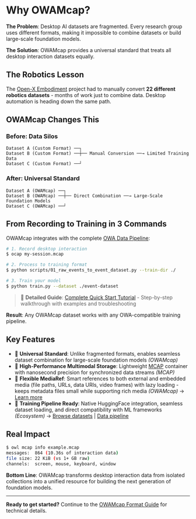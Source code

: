 # Why OWAMcap?

**The Problem**: Desktop AI datasets are fragmented. Every research group uses different formats, making it impossible to combine datasets or build large-scale foundation models.

**The Solution**: OWAMcap provides a universal standard that treats all desktop interaction datasets equally.

## The Robotics Lesson

The [Open-X Embodiment](https://robotics-transformer-x.github.io/) project had to manually convert **22 different robotics datasets** - months of work just to combine data. Desktop automation is heading down the same path.

## OWAMcap Changes This

### Before: Data Silos
```
Dataset A (Custom Format) ──┐
Dataset B (Custom Format) ──┼── Manual Conversion ──→ Limited Training Data
Dataset C (Custom Format) ──┘
```

### After: Universal Standard
```
Dataset A (OWAMcap) ──┐
Dataset B (OWAMcap) ──┼── Direct Combination ──→ Large-Scale Foundation Models
Dataset C (OWAMcap) ──┘
```

## From Recording to Training in 3 Commands

OWAMcap integrates with the complete [OWA Data Pipeline](../technical-reference/data-pipeline.md):

<!-- SYNC-ID: quick-start-3-steps -->
```bash
# 1. Record desktop interaction
$ ocap my-session.mcap

# 2. Process to training format
$ python scripts/01_raw_events_to_event_dataset.py --train-dir ./

# 3. Train your model
$ python train.py --dataset ./event-dataset
```

> 📖 **Detailed Guide**: [Complete Quick Start Tutorial](../../quick-start.md) - Step-by-step walkthrough with examples and troubleshooting
<!-- END-SYNC: quick-start-3-steps -->

**Result**: Any OWAMcap dataset works with any OWA-compatible training pipeline.

## Key Features

<!-- SYNC-ID: owamcap-key-features -->
- 🔄 **Universal Standard**: Unlike fragmented formats, enables seamless dataset combination for large-scale foundation models *(OWAMcap)*
- 🎯 **High-Performance Multimodal Storage**: Lightweight [MCAP](https://mcap.dev/) container with nanosecond precision for synchronized data streams *(MCAP)*
- 🔗 **Flexible MediaRef**: Smart references to both external and embedded media (file paths, URLs, data URIs, video frames) with lazy loading - keeps metadata files small while supporting rich media *(OWAMcap)* → [Learn more](https://open-world-agents.github.io/open-world-agents/data/technical-reference/format-guide/#media-handling)
- 🤗 **Training Pipeline Ready**: Native HuggingFace integration, seamless dataset loading, and direct compatibility with ML frameworks *(Ecosystem)* → [Browse datasets](https://huggingface.co/datasets?other=OWA) | [Data pipeline](https://open-world-agents.github.io/open-world-agents/data/technical-reference/data-pipeline/)
<!-- END-SYNC: owamcap-key-features -->

## Real Impact

```bash
$ owl mcap info example.mcap
messages:  864 (10.36s of interaction data)
file size: 22 KiB (vs 1+ GB raw)
channels:  screen, mouse, keyboard, window
```

**Bottom Line**: OWAMcap transforms desktop interaction data from isolated collections into a unified resource for building the next generation of foundation models.

---

**Ready to get started?** Continue to the [OWAMcap Format Guide](../technical-reference/format-guide.md) for technical details.
